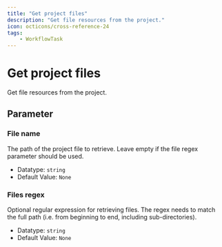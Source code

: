 ```yaml
---
title: "Get project files"
description: "Get file resources from the project."
icon: octicons/cross-reference-24
tags: 
    - WorkflowTask
---
```

# Get project files
<!-- This file was generated - DO NOT CHANGE IT MANUALLY -->



Get file resources from the project.


## Parameter

### File name

The path of the project file to retrieve. Leave empty if the file regex parameter should be used.

- Datatype: `string`
- Default Value: `None`



### Files regex

Optional regular expression for retrieving files. The regex needs to match the full path (i.e. from beginning to end, including sub-directories).

- Datatype: `string`
- Default Value: `None`



